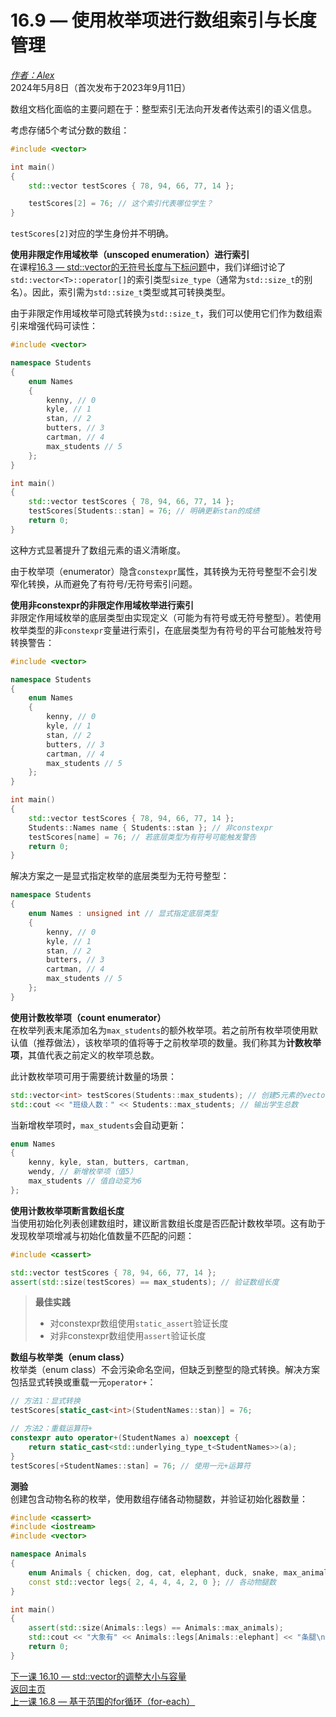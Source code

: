 16.9 — 使用枚举项进行数组索引与长度管理  
===================================================  

[*作者：Alex*](https://www.learncpp.com/author/Alex/ "查看 Alex 的所有文章")  
2024年5月8日（首次发布于2023年9月11日）  

数组文档化面临的主要问题在于：整型索引无法向开发者传达索引的语义信息。  

考虑存储5个考试分数的数组：  

```cpp
#include <vector>

int main()
{
    std::vector testScores { 78, 94, 66, 77, 14 };

    testScores[2] = 76; // 这个索引代表哪位学生？
}
```  

`testScores[2]`对应的学生身份并不明确。  

**使用非限定作用域枚举（unscoped enumeration）进行索引**  
在课程[16.3 — std::vector的无符号长度与下标问题](Chapter-16/lesson16.3-stdvector-and-the-unsigned-length-and-subscript-problem.md)中，我们详细讨论了`std::vector<T>::operator[]`的索引类型`size_type`（通常为`std::size_t`的别名）。因此，索引需为`std::size_t`类型或其可转换类型。  

由于非限定作用域枚举可隐式转换为`std::size_t`，我们可以使用它们作为数组索引来增强代码可读性：  

```cpp
#include <vector>

namespace Students
{
    enum Names
    {
        kenny, // 0
        kyle, // 1
        stan, // 2
        butters, // 3
        cartman, // 4
        max_students // 5
    };
}

int main()
{
    std::vector testScores { 78, 94, 66, 77, 14 };
    testScores[Students::stan] = 76; // 明确更新stan的成绩
    return 0;
}
```  

这种方式显著提升了数组元素的语义清晰度。  

由于枚举项（enumerator）隐含`constexpr`属性，其转换为无符号整型不会引发窄化转换，从而避免了有符号/无符号索引问题。  

**使用非constexpr的非限定作用域枚举进行索引**  
非限定作用域枚举的底层类型由实现定义（可能为有符号或无符号整型）。若使用枚举类型的非`constexpr`变量进行索引，在底层类型为有符号的平台可能触发符号转换警告：  

```cpp
#include <vector>

namespace Students
{
    enum Names
    {
        kenny, // 0
        kyle, // 1
        stan, // 2
        butters, // 3
        cartman, // 4
        max_students // 5
    };
}

int main()
{
    std::vector testScores { 78, 94, 66, 77, 14 };
    Students::Names name { Students::stan }; // 非constexpr
    testScores[name] = 76; // 若底层类型为有符号可能触发警告
    return 0;
}
```  

解决方案之一是显式指定枚举的底层类型为无符号整型：  

```cpp
namespace Students
{
    enum Names : unsigned int // 显式指定底层类型
    {
        kenny, // 0
        kyle, // 1
        stan, // 2
        butters, // 3
        cartman, // 4
        max_students // 5
    };
}
```  

**使用计数枚举项（count enumerator）**  
在枚举列表末尾添加名为`max_students`的额外枚举项。若之前所有枚举项使用默认值（推荐做法），该枚举项的值将等于之前枚举项的数量。我们称其为**计数枚举项**，其值代表之前定义的枚举项总数。  

此计数枚举项可用于需要统计数量的场景：  

```cpp
std::vector<int> testScores(Students::max_students); // 创建5元素的vector
std::cout << "班级人数：" << Students::max_students; // 输出学生总数
```  

当新增枚举项时，`max_students`会自动更新：  

```cpp
enum Names
{
    kenny, kyle, stan, butters, cartman,
    wendy, // 新增枚举项（值5）
    max_students // 值自动变为6
};
```  

**使用计数枚举项断言数组长度**  
当使用初始化列表创建数组时，建议断言数组长度是否匹配计数枚举项。这有助于发现枚举项增减与初始化值数量不匹配的问题：  

```cpp
#include <cassert>

std::vector testScores { 78, 94, 66, 77, 14 };
assert(std::size(testScores) == max_students); // 验证数组长度
```  

> **最佳实践**  
> * 对constexpr数组使用`static_assert`验证长度  
> * 对非constexpr数组使用`assert`验证长度  

**数组与枚举类（enum class）**  
枚举类（enum class）不会污染命名空间，但缺乏到整型的隐式转换。解决方案包括显式转换或重载一元`operator+`：  

```cpp
// 方法1：显式转换
testScores[static_cast<int>(StudentNames::stan)] = 76;

// 方法2：重载运算符+
constexpr auto operator+(StudentNames a) noexcept {
    return static_cast<std::underlying_type_t<StudentNames>>(a);
}
testScores[+StudentNames::stan] = 76; // 使用一元+运算符
```  

**测验**  
创建包含动物名称的枚举，使用数组存储各动物腿数，并验证初始化器数量：  

```cpp
#include <cassert>
#include <iostream>
#include <vector>

namespace Animals
{
    enum Animals { chicken, dog, cat, elephant, duck, snake, max_animals };
    const std::vector legs{ 2, 4, 4, 4, 2, 0 }; // 各动物腿数
}

int main()
{
    assert(std::size(Animals::legs) == Animals::max_animals);
    std::cout << "大象有" << Animals::legs[Animals::elephant] << "条腿\n";
    return 0;
}
```  

[下一课 16.10 — std::vector的调整大小与容量](Chapter-16/lesson16.10-stdvector-resizing-and-capacity.md)  
[返回主页](/)  
[上一课 16.8 — 基于范围的for循环（for-each）](Chapter-16/lesson16.8-range-based-for-loops-for-each.md)